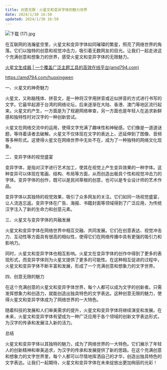 ```yaml
---
title: 创意无限：火星文和变异字体的魅力世界
date: 2024/1/30 16:50
updated: 2024/1/30 16:50
---
```



![下载 (17).jpg](https://p3-juejin.byteimg.com/tos-cn-i-k3u1fbpfcp/cd87102eaa5e4403a6a0ffb2f85dd597~tplv-k3u1fbpfcp-jj-mark:0:0:0:0:q75.image#?w=1024&h=768&s=124187&e=jpg&b=e8cbaa)

在互联网的浩瀚星空里，火星文和变异字体如同璀璨的繁星，照亮了网络世界的角落。它们以独特的创意和视觉冲击力，吸引着无数网友的目光。让我们一起走进这个充满创意和想象力的世界，感受火星文和变异字体的无限魅力。

[火星文生成器 | 一个覆盖广泛主题工具的高效在线平台(amd794.com)](https://amd794.com/huoxingwen)

https://amd794.com/huoxingwen

一、火星文的神奇魅力

火星文，又称脑残体、拼音文，是一种将汉字用拼音或近似拼音的方式进行书写的文字。它最早起源于台湾的网络论坛，后来逐渐在大陆、香港、澳门等地区流行起来。火星文的产生，一方面是为了规避网络审查，另一方面也是年轻人在追求新鲜感和独特性时对汉字的一种创新尝试。

火星文在网络交流中的运用，使得文字充满了趣味性和神秘感。它们像是一道道谜题，等待着读者去破解。火星文不仅体现在文字的表达上，还延伸到了图像、音频等多种形式。这使得火星文在网络世界中无处不在，成为了一种独特的网络文化现象。

二、变异字体的视觉盛宴

变异字体，是指对汉字进行艺术加工，使其在视觉上产生变异效果的一种字体。这种变异可以体现在笔画、结构、布局等方面，从而创造出极具个性和视觉冲击力的字体。变异字体的创作，既可以是民间草根的创意，也可以是专业设计师的艺术作品。

变异字体以其独特的视觉效果，吸引了众多网友的关注。它们如同一场视觉盛宴，让人流连忘返。变异字体在广告、海报、书籍封面等领域得到了广泛应用，为传统汉字注入了新的生命力和创意元素。

三、火星文与变异字体的共融发展

火星文和变异字体在网络世界中相互交融、共同发展。它们在创意表达、视觉冲击力、互动性等方面具有很高的相似性，使得它们在网络传播中具有更强的吸引力和影响力。

同时，火星文和变异字体也相互影响。火星文在变异字体的创作中得到了更多的表现形式，而变异字体则为火星文提供了更多的可能性。在这种相互促进的过程中，火星文和变异字体不断丰富和发展，形成了一个充满创意和想象力的文字世界。

四、创意无限的魅力

在这个充满创意的火星文和变异字体世界，每个人都可以成为文字的创新者。只需发挥想象力和创造力，就能创造出独具特色的文字表达。这种创意无限的魅力，使得火星文和变异字体成为了网络世界的一大特色。


随着科技的发展和人们审美需求的提升，火星文和变异字体将继续演变和发展。在未来，火星文和变异字体有望成为一种广泛应用于各个领域的创新文字表达形式，为汉字的传承和发展注入新的活力。

总结

火星文和变异字体以其独特的魅力，成为了网络世界的一大特色。它们展示了年轻人的创新精神和审美追求，为汉字的传承和发展提供了新的思路。在这个充满创意和想象力的文字世界里，每个人都可以尽情地挥洒自己的才华，创造出独具特色的文字表达。让我们一起期待，火星文和变异字体在未来绽放出更加绚丽的光彩！

